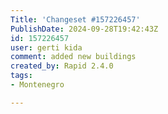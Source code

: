 ```yaml
---
Title: 'Changeset #157226457'
PublishDate: 2024-09-28T19:42:43Z
id: 157226457
user: gerti kida
comment: added new buildings
created_by: Rapid 2.4.0
tags:
- Montenegro

---
```

